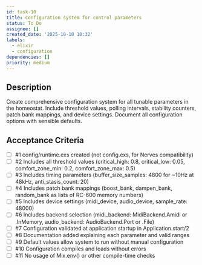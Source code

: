 ```yaml
---
id: task-10
title: Configuration system for control parameters
status: To Do
assignee: []
created_date: '2025-10-10 10:32'
labels:
  - elixir
  - configuration
dependencies: []
priority: medium
---
```


## Description

<!-- SECTION:DESCRIPTION:BEGIN -->
Create comprehensive configuration system for all tunable parameters in the homeostat. Include threshold values, polling intervals, stability counters, patch bank mappings, and device settings. Document all configuration options with sensible defaults.
<!-- SECTION:DESCRIPTION:END -->

## Acceptance Criteria
<!-- AC:BEGIN -->
- [ ] #1 config/runtime.exs created (not config.exs, for Nerves compatibility)
- [ ] #2 Includes all threshold values (critical_high: 0.8, critical_low: 0.05, comfort_zone_min: 0.2, comfort_zone_max: 0.5)
- [ ] #3 Includes timing parameters (buffer_size_samples: 4800 for ~10Hz at 48kHz, anti_stasis_count: 20)
- [ ] #4 Includes patch bank mappings (boost_bank, dampen_bank, random_bank as lists of RC-600 memory numbers)
- [ ] #5 Includes device settings (midi_device, audio_device, sample_rate: 48000)
- [ ] #6 Includes backend selection (midi_backend: MidiBackend.Amidi or .InMemory, audio_backend: AudioBackend.Port or .File)
- [ ] #7 Configuration validated at application startup in Application.start/2
- [ ] #8 Documentation added explaining each parameter and valid ranges
- [ ] #9 Default values allow system to run without manual configuration
- [ ] #10 Configuration compiles and loads without errors
- [ ] #11 No usage of Mix.env() or other compile-time checks
<!-- AC:END -->
